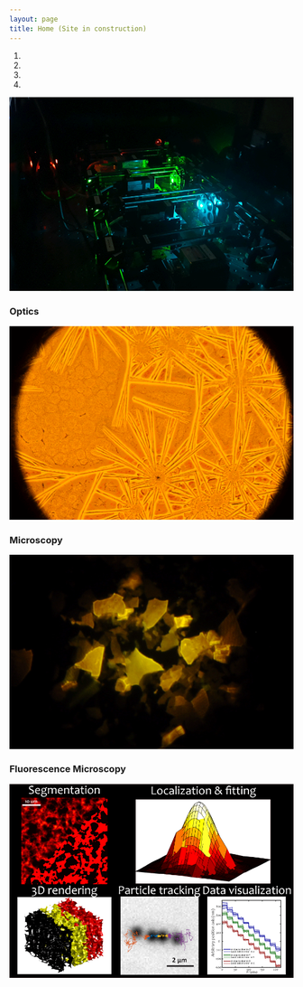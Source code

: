 ```yaml
---
layout: page
title: Home (Site in construction)
--- 
```


<section id = "presentations">
			<div class ="heading">
			</div>
            <div id ="myCarousel" class="carousel slide text-center" data-ride="carousel">
				<ol class="carousel-indicators">
					<li data-target="#myCarousel" data-slide-to="0" class="active"></li>
					<li data-target="#myCarousel" data-slide-to="1"></li>
					<li data-target="#myCarousel" data-slide-to="2"></li>
					<li data-target="#myCarousel" data-slide-to="3"></li>
				</ol>
				<div class="carousel-inner" role="listbox">
					<div class="carousel-item active">
						<img src="/images/Optics2.gif" alt= "Optics">
						<div class="carousel-caption">
							<h3>Optics</h3>
						</div>
					</div>
					<div class="carousel-item">
						<img src="/images/Microscopy_1.gif" alt= "MicroscopyImage">
						<div class="carousel-caption">
						<h3>Microscopy</h3>
						</div>
					</div>		
					<div class="carousel-item">
						<img src="/images/FluoMicroscopy.gif" alt= "Fluorescence Microscopy Image">
						<div class="carousel-caption">
						<h3>Fluorescence Microscopy</h3>
						</div>
					</div>
					<div class="carousel-item">
						<img src="/images/Proc&Vis.gif" alt= "TrackingMovie">
					</div>
				</div>
				<a class="carousel-control-prev" href="#myCarousel" data-slide="prev" role="button"> <span class="fa fa-arrow-left"></span></a>
				<a class="carousel-control-next " href="#myCarousel" data-slide="next" role="button"> <span class="fa fa-arrow-right"></span></a>
			</div>			
</section>
